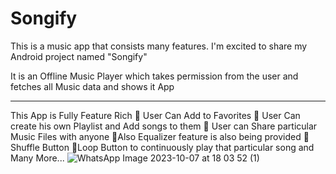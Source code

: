 # Songify
This is a music app that consists many features.
I'm excited to share my Android project named "Songify"

It is an Offline Music Player which takes permission from the user and fetches all Music data and shows it App

***********************
This App is Fully Feature Rich
🔹 User Can Add to Favorites
🔹 User Can create his own Playlist and Add songs to them
🔹 User can Share particular Music Files with anyone
🔹Also Equalizer feature is also being provided
🔹 Shuffle Button
🔹Loop Button to continuously play that particular song
and Many More...
![WhatsApp Image 2023-10-07 at 18 03 52 (1)](https://github.com/KabirTheCoder21/Songify/assets/107906706/9063194e-d295-40e7-95a0-ca2e6f756b17)

